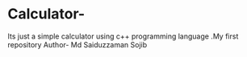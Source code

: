 # Calculator-
Its just  a simple calculator using c++ programming language .My first repository
Author- Md Saiduzzaman Sojib
